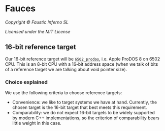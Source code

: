 # Fauces

*Copyright © Faustic Inferno SL*

*Licensed under the MIT License*

## 16-bit reference target

Our 16-bit reference target will be [`6502_prodos`](../targets/6502/6502_prodos.md), i.e. Apple ProDOS 8 on 6502 CPU. This is an 8-bit CPU with a 16-bit address space (when we talk of bits of a reference target we are talking about void pointer size).

### Choice explained

We use the following criteria to choose reference targets:

* Convenience: we like to target systems we have at hand. Currently, the chosen target is the 16-bit target that best meets this requirement.
* Comparability: we do not expect 16-bit targets to be widely supported by modern C++ implementations, so the criterion of comparability bears little weight in this case.

